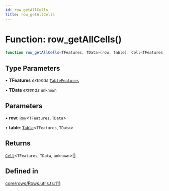 ```yaml
---
id: row_getAllCells
title: row_getAllCells
---
```


# Function: row\_getAllCells()

```ts
function row_getAllCells<TFeatures, TData>(row, table): Cell<TFeatures, TData, unknown>[]
```

## Type Parameters

• **TFeatures** *extends* [`TableFeatures`](../interfaces/tablefeatures.md)

• **TData** *extends* `unknown`

## Parameters

• **row**: [`Row`](../type-aliases/row.md)\<`TFeatures`, `TData`\>

• **table**: [`Table`](../type-aliases/table.md)\<`TFeatures`, `TData`\>

## Returns

[`Cell`](../type-aliases/cell.md)\<`TFeatures`, `TData`, `unknown`\>[]

## Defined in

[core/rows/Rows.utils.ts:111](https://github.com/TanStack/table/blob/b1e6b79157b0debc7222660572b06c8b857f4605/packages/table-core/src/core/rows/Rows.utils.ts#L111)
